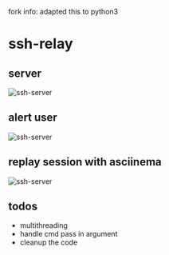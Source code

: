 fork info: adapted this to python3

# ssh-relay

## server
![ssh-server](http://0x1.fr/ssh-relay/server.png)

## alert user
![ssh-server](http://0x1.fr/ssh-relay/intercept.png)

## replay session with asciinema
![ssh-server](http://0x1.fr/ssh-relay/asciinema.png)

## todos

- multithreading
- handle cmd pass in argument
- cleanup the code
